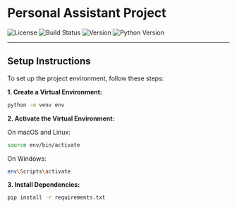 
# Personal Assistant Project
![License](https://img.shields.io/badge/license-Apache%202.0-blue.svg) ![Build Status](https://img.shields.io/github/actions/workflow/status/username/repo/ci.yml) ![Version](https://img.shields.io/badge/version-1.0.0-blue) ![Python Version](https://img.shields.io/badge/python-3.8%2B-blue)

---

## Setup Instructions

To set up the project environment, follow these steps:

**1. Create a Virtual Environment:**

```bash
python -m venv env
```

**2. Activate the Virtual Environment:**

On macOS and Linux:
    
```bash
source env/bin/activate
```

On Windows:
    
```bash
env\Scripts\activate
```

**3. Install Dependencies:**
    
```bash
pip install -r requirements.txt
```